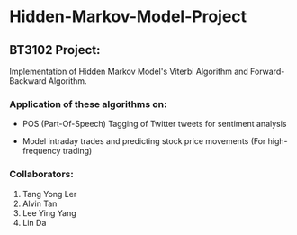 # Hidden-Markov-Model-Project
## BT3102 Project: 
Implementation of Hidden Markov Model's Viterbi Algorithm and Forward-Backward Algorithm.

### Application of these algorithms on:

+ POS (Part-Of-Speech) Tagging of Twitter tweets for sentiment analysis

+ Model intraday trades and predicting stock price movements (For high-frequency trading)

### Collaborators: 
   1. Tang Yong Ler
   2. Alvin Tan
   3. Lee Ying Yang
   4. Lin Da
